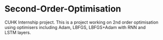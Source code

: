 # Second-Order-Optimisation
CUHK Internship project.
This is a project working on 2nd order optimisation using optimisers including Adam, LBFGS, LBFGS+Adam with RNN and LSTM layers.
